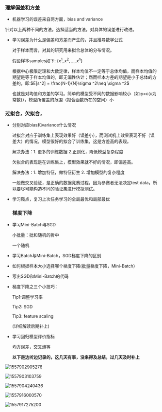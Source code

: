 

### 理解偏差和方差

- 机器学习的误差来自两方面，bias and variance

针对以上两种不同的方法，选择适当的方法，对具体的误差进行改进。

- 学习误差为什么是偏差和方差而产生的，并且推导数学公式

  对于样本而言，对其的研究用来拟合总体的分布情况。

  假设样本samples如下: {$x^1,x^2,...,x^n$}

  根据中心极限定理和大数定律，样本均值不一定等于总体均值，而样本均值的期望是等于样本均值的，即无偏性估计；然而样本方差的期望是小于总体的方差的，即:$E[s^2] = \frac{N-1}{N}\sigma ^2\neq \sigma ^2$

  也就是对均值和方差的学习。简单的模型受不同的数据影响较小（如:y=c(c为常数)），模型所覆盖的范围（拟合函数所在的空间）小

###  过拟合，欠拟合，

- 分别对应bias和variance什么情况

  过拟合对应于训练集上表现效果好（误差小），而测试机上效果表现不好（误差大）的情况，模型很好的拟合了训练集，这是方差高的表现。

  解决办法：1. 更多的训练数据 2.正则化，降低模型复杂程度

  欠拟合的表现是在训练集上，模型效果就不好的情况，即偏差高。

  解决办法：1. 增加特征，做特征衍生  2. 增加模型的复杂程度

  一般做交叉验证，是正确的数据竞赛过程，因为参赛者无法决定test data，所以要尽可能构造不同的验证集进行模拟测试。

- 学习鞍点，复习上次任务学习的全局最优和局部最优

  

  ### 梯度下降

- 学习Mini-Batch与SGD

  小批量：批和随机的折中

  一个随机

- 学习Batch与Mini-Batch，SGD梯度下降的区别

- 如何根据样本大小选择哪个梯度下降(批量梯度下降，Mini-Batch）

- 写出SGD和Mini-Batch的代码

- 梯度下降之三个小技巧：

  Tip1:调整学习率

  Tip2: SGD

  Tip3: feature scaling

  (详细解读后期补上)



- 学习回归模型评价指标

  均方误差，交叉熵等

  **以下是边听边记录的，这几天有事，没来得及总结，过几天及时补上**

![1557902905276](C:\Users\Mying\AppData\Roaming\Typora\typora-user-images\1557902905276.png)





![1557903103759](C:\Users\Mying\AppData\Roaming\Typora\typora-user-images\1557903103759.png)







![1557904240436](C:\Users\Mying\AppData\Roaming\Typora\typora-user-images\1557904240436.png)



![1557916000570](C:\Users\Mying\AppData\Roaming\Typora\typora-user-images\1557916000570.png)



![1557917275200](C:\Users\Mying\AppData\Roaming\Typora\typora-user-images\1557917275200.png)



